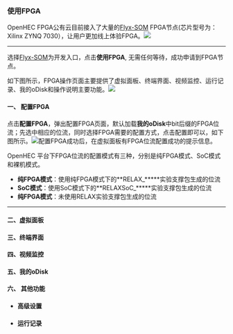 ### 使用FPGA

OpenHEC FPGA公有云目前接入了大量的[Flyx-SOM](http://www.iopenhec.com/#!/hardware/000020161019000000000012) FPGA节点\(芯片型号为：Xilinx ZYNQ 7030），让用户更加线上体验FPGA。![](/assets/openhec_fpga_cloud.png)

---

选择[Flyx-SOM](http://www.iopenhec.com/#!/hardware/000020161019000000000012)为开发入口，点击**使用FPGA**, 无需任何等待，成功申请到FPGA节点。

如下图所示，FPGA操作页面主要提供了虚拟面板、终端界面、视频监控、运行记录、我的oDisk和操作说明主要功能。![](/assets/fpga_page.png)

#### 一、 **配置FPGA**

点击**配置FPGA**，弹出配置FPGA页面，默认加载**我的oDisk**中bit后缀的FPGA位流；先选中相应的位流，同时选择FPGA需要的配置方式，点击配置即可以，如下图所示。![](/assets/fpga_config.png)配置FPGA成功后，在虚拟面板有FPGA位流配置成功的提示信息。

OpenHEC 平台下FPGA位流的配置模式有三种，分别是纯FPGA模式、SoC模式和裸机模式。

* **纯FPGA模式**：使用纯FPGA模式下的**RELAX\_\*\*\***实验支撑包生成的位流
* **SoC模式**：使用SoC模式下的**RELAXSoC\_\*\*\***实验支撑包生成的位流
* **纯FPGA模式**：未使用RELAX实验支撑包生成的位流

---

#### 二、虚拟面板

#### 三、终端界面

#### 四、视频监控

#### 五、我的oDisk

#### 六、 其他功能

* #### 高级设置
* #### 运行记录





